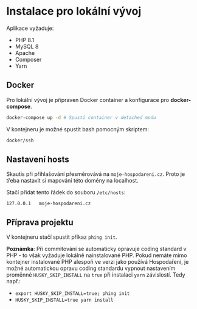 # Instalace pro lokální vývoj

Aplikace vyžaduje:
- PHP 8.1
- MySQL 8
- Apache
- Composer
- Yarn

## Docker
Pro lokální vývoj je připraven Docker container a konfigurace pro **docker-compose**.

```bash
docker-compose up -d # Spustí container v detached modu
```

V kontejneru je možné spustit bash pomocným skriptem:
```bash
docker/ssh
```

## Nastavení hosts
Skautis při přihlašování přesměrovává na `moje-hospodareni.cz`.
Proto je třeba nastavit si mapování této domény na localhost.

Stačí přidat tento řádek do souboru `/etc/hosts`:
```
127.0.0.1   moje-hospodareni.cz
```

## Příprava projektu
V kontejneru stačí spustit příkaz `phing init`.

**Poznámka**: Při commitování se automaticky opravuje coding standard v PHP - to však vyžaduje lokálně nainstalované PHP.
Pokud nemáte mimo kontejner instalované PHP alespoň ve verzi jako používá Hospodaření,
je možné automatickou opravu coding standardu vypnout nastavením proměnné `HUSKY_SKIP_INSTALL` na `true` při instalaci
`yarn` závislostí. Tedy např.:

- `export HUSKY_SKIP_INSTALL=true; phing init`
- `HUSKY_SKIP_INSTALL=true yarn install`
